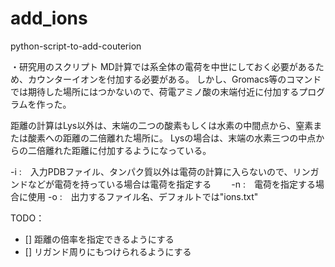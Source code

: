 # add_ions
python-script-to-add-couterion

・研究用のスクリプト
MD計算では系全体の電荷を中世にしておく必要があるため、カウンターイオンを付加する必要がある。
しかし、Gromacs等のコマンドでは期待した場所にはつかないので、荷電アミノ酸の末端付近に付加するプログラムを作った。

距離の計算はLys以外は、末端の二つの酸素もしくは水素の中間点から、窒素または酸素への距離の二倍離れた場所に。
Lysの場合は、末端の水素三つの中点からの二倍離れた距離に付加するようになっている。

-i :　入力PDBファイル、タンパク質以外は電荷の計算に入らないので、リンガンドなどが電荷を持っている場合は電荷を指定する　　
-n :　電荷を指定する場合に使用
-o :　出力するファイル名、デフォルトでは"ions.txt"

TODO：

- [] 距離の倍率を指定できるようにする
- [] リガンド周りにもつけられるようにする
